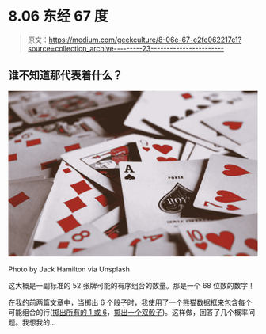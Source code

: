 # 8.06 东经 67 度

> 原文：<https://medium.com/geekculture/8-06e-67-e2fe062217e1?source=collection_archive---------23----------------------->

## 谁不知道那代表着什么？

![](img/02ae5fa14d14e7337a802b9d2b6b4acc.png)

Photo by Jack Hamilton via Unsplash

这大概是一副标准的 52 张牌可能的有序组合的数量。那是一个 68 位数的数字！

在我的前两篇文章中，当掷出 6 个骰子时，我使用了一个熊猫数据框来包含每个可能组合的行([掷出所有的 1 或 6](/geekculture/6-dice-1-roll-sum-of-1-or-36-grand-prize-408eadb1403b)，[掷出一个双骰子](/geekculture/using-a-pandas-dataframe-to-solve-a-probability-question-e631f838652d))。这样做，回答了几个概率问题。我想我的…
